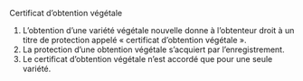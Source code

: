 Certificat d’obtention végétale
1) L’obtention d’une variété végétale nouvelle donne à l’obtenteur droit à un titre de
protection appelé « certificat d’obtention végétale ».
2) La protection d’une obtention végétale s’acquiert par l’enregistrement.
3) Le certificat d’obtention végétale n’est accordé que pour une seule variété.